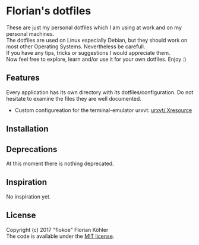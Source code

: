 # Florian's dotfiles
These are just my personal dotfiles which I am using at work and on my personal machines.  
The dotfiles are used on Linux especially Debian, but they should work on most other Operating Systems. Nevertheless be carefull.  
If you have any tips, tricks or suggestions I would appreciate them.  
Now feel free to explore, learn and/or use it for your own dotfiles. Enjoy :)
## Features
Every application has its own directory with its dotfiles/configuration. Do not hesitate to examine the files they are well documented.
* Custom configureation for the terminal-emulator urxvt: [urxvt/.Xresource](urxvt/.Xresource)

## Installation
## Deprecations
At this moment there is nothing deprecated.
## Inspiration
No inspiration yet.
## License
Copyright (c) 2017 "flokoe" Florian Köhler  
The code is available under the [MIT license](LICENSE).
